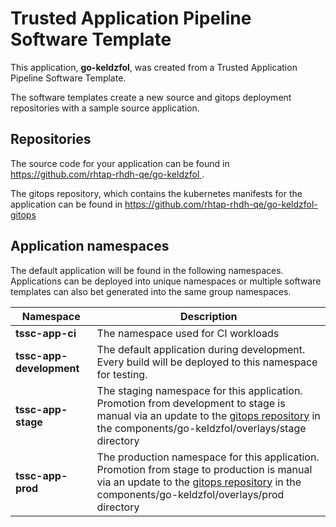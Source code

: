 # Trusted Application Pipeline Software Template

This application, **go-keldzfol**, was created from a Trusted Application Pipeline Software Template.

The software templates create a new source and gitops deployment repositories with a sample source application. 

## Repositories

The source code for your application can be found in [https://github.com/rhtap-rhdh-qe/go-keldzfol ](https://github.com/rhtap-rhdh-qe/go-keldzfol ).
 
The gitops repository, which contains the kubernetes manifests for the application can be found in 
[https://github.com/rhtap-rhdh-qe/go-keldzfol-gitops ](https://github.com/rhtap-rhdh-qe/go-keldzfol-gitops ) 

## Application namespaces 

The default application will be found in the following namespaces. Applications can be deployed into unique namespaces or multiple software templates can also bet generated into the same group namespaces.  

|  Namespace   |  Description   |  
| -------- | -------- |
| **tssc-app-ci** | The namespace used for CI workloads |
| **tssc-app-development** | The default application during development. Every build will be deployed to this namespace for testing. |
| **tssc-app-stage** | The staging namespace for this application. Promotion from development to stage is manual via an update to the [gitops repository](https://github.com/rhtap-rhdh-qe/go-keldzfol-gitops ) in the components/go-keldzfol/overlays/stage directory |
| **tssc-app-prod** | The production namespace for this application. Promotion from stage to production is manual via an update to the [gitops repository](https://github.com/rhtap-rhdh-qe/go-keldzfol-gitops ) in the components/go-keldzfol/overlays/prod directory |